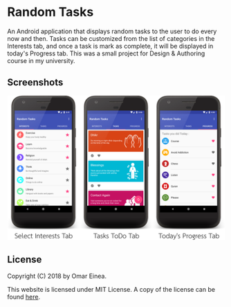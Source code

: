 # Random Tasks

An Android application that displays random tasks to the user to do every now and then.
Tasks can be customized from the list of categories in the Interests tab,
and once a task is mark as complete, it will be displayed in today's Progress tab.
This was a small project for Design & Authoring course in my university.

## Screenshots

![](./screenshots.png)

## License

Copyright (C) 2018 by Omar Einea.

This website is licensed under MIT License.
A copy of the license can be found [here](./LICENSE.md).
